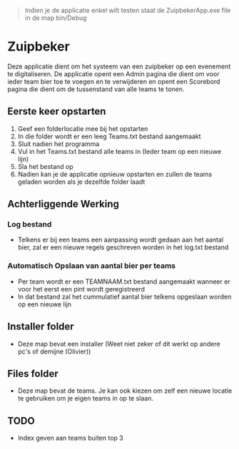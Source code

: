 > Indien je de applicatie enkel wilt testen staat de ZuipbekerApp.exe file in de map bin/Debug

# Zuipbeker
Deze applicatie dient om het systeem van een zuipbeker op een evenement te digitaliseren. De applicatie opent een Admin pagina die dient om voor ieder team bier toe te voegen en te verwijderen en opent een Scorebord pagina die dient om de tussenstand van alle teams te tonen.

## Eerste keer opstarten
1. Geef een folderlocatie mee bij het opstarten
2. In die folder wordt er een leeg Teams.txt bestand aangemaakt
3. Sluit nadien het programma
4. Vul in het Teams.txt bestand alle teams in (Ieder team op een nieuwe lijn)
5. Sla het bestand op
6. Nadien kan je de applicatie opnieuw opstarten en zullen de teams geladen worden als je dezelfde folder laadt

## Achterliggende Werking
### Log bestand
- Telkens er bij een teams een aanpassing wordt gedaan aan het aantal bier, zal er een nieuwe regels geschreven worden in het log.txt bestand

### Automatisch Opslaan van aantal bier per teams
- Per team wordt er een TEAMNAAM.txt bestand aangemaakt wanneer er voor het eerst een pint wordt geregistreerd
- In dat bestand zal het cummulatief aantal bier telkens opgeslaan worden op een nieuwe lijn

## Installer folder
- Deze map bevat een installer (Weet niet zeker of dit werkt op andere pc's of demijne (Olivier))

## Files folder
- Deze map bevat de teams. Je kan ook kiezen om zelf een nieuwe locatie te gebruiken om je eigen teams in op te slaan.

## TODO
- Index geven aan teams buiten top 3
